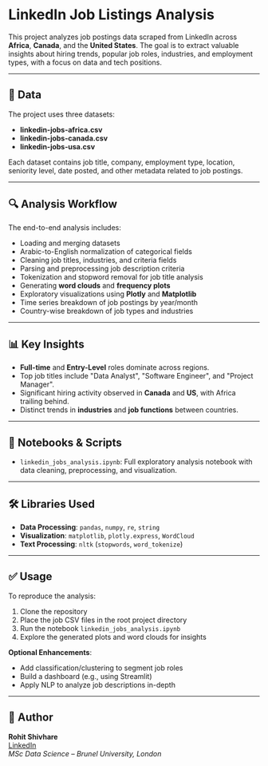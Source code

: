 # LinkedIn Job Listings Analysis

This project analyzes job postings data scraped from LinkedIn across **Africa**, **Canada**, and the **United States**. The goal is to extract valuable insights about hiring trends, popular job roles, industries, and employment types, with a focus on data and tech positions.

---

## 📂 Data

The project uses three datasets:

- **linkedin-jobs-africa.csv**  
- **linkedin-jobs-canada.csv**  
- **linkedin-jobs-usa.csv**

Each dataset contains job title, company, employment type, location, seniority level, date posted, and other metadata related to job postings.

---

## 🔍 Analysis Workflow

The end-to-end analysis includes:

- Loading and merging datasets  
- Arabic-to-English normalization of categorical fields  
- Cleaning job titles, industries, and criteria fields  
- Parsing and preprocessing job description criteria  
- Tokenization and stopword removal for job title analysis  
- Generating **word clouds** and **frequency plots**  
- Exploratory visualizations using **Plotly** and **Matplotlib**  
- Time series breakdown of job postings by year/month  
- Country-wise breakdown of job types and industries  

---

## 📊 Key Insights

- **Full-time** and **Entry-Level** roles dominate across regions.  
- Top job titles include "Data Analyst", "Software Engineer", and "Project Manager".  
- Significant hiring activity observed in **Canada** and **US**, with Africa trailing behind.  
- Distinct trends in **industries** and **job functions** between countries.  

---

## 📁 Notebooks & Scripts

- `linkedin_jobs_analysis.ipynb`: Full exploratory analysis notebook with data cleaning, preprocessing, and visualization.

---

## 🛠️ Libraries Used

- **Data Processing**: `pandas`, `numpy`, `re`, `string`  
- **Visualization**: `matplotlib`, `plotly.express`, `WordCloud`  
- **Text Processing**: `nltk` (`stopwords`, `word_tokenize`)  

---

## ✅ Usage

To reproduce the analysis:

1. Clone the repository  
2. Place the job CSV files in the root project directory  
3. Run the notebook `linkedin_jobs_analysis.ipynb`  
4. Explore the generated plots and word clouds for insights  

**Optional Enhancements**:
- Add classification/clustering to segment job roles  
- Build a dashboard (e.g., using Streamlit)  
- Apply NLP to analyze job descriptions in-depth  

---

## 👤 Author

**Rohit Shivhare**  
[LinkedIn](https://www.linkedin.com/in/rohit-shivhare-a857a4233/)  
*MSc Data Science – Brunel University, London*

